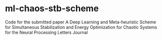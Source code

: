 # ml-chaos-stb-scheme
Code for the submitted paper A Deep Learning and Meta-heuristic Scheme for Simultaneous Stabilization and Energy Optimization for Chaotic Systems for the Neural Processing Letters Journal

